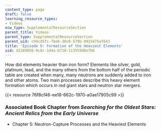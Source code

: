 ```yaml
---
content_type: page
draft: false
learning_resource_types:
- Videos
ocw_type: SupplementalResourceSection
parent_title: Videos
parent_type: SupplementalResourceSection
parent_uid: c94cd5fc-7beb-30c8-579b-9915475af643
title: 'Episode 9: Formation of the Heaviest Elements'
uid: d2289056-9c8c-1d4a-b710-113559d8e7b6
---
```

How did elements heavier than iron form? Elements like silver, gold, platinum, lead, and the many others from the bottom half of the periodic table are created when many, many neutrons are suddenly added to iron and other atoms. Two main processes describe this heavy element formation which occurs in red giant stars and neutron star mergers.

{{< resource 76f8cf46-ee18-662c-1970-a0ae17905c99 >}}

### Associated Book Chapter from _Searching for the Oldest Stars: Ancient Relics from the Early Universe_

- Chapter 5: Neutron-Capture Processes and the Heaviest Elements